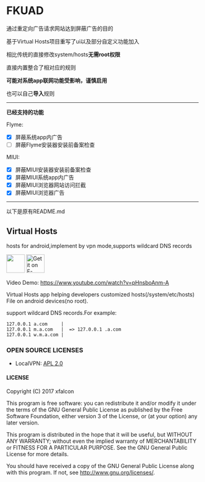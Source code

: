 # FKUAD

通过重定向广告请求网站达到屏蔽广告的目的

基于Virtual Hosts项目重写了ui以及部分自定义功能加入

相比传统的直接修改system/hosts**无需root权限**

直接内置整合了相对应的规则



**可能对系统app联网功能受影响，谨慎启用**

也可以自己**导入**规则

---

**已经支持的功能**

Flyme:

- [x] 屏蔽系统app内广告
- [ ] 屏蔽Flyme安装器安装前备案检查

MIUI:

- [x] 屏蔽MIUI安装器安装前备案检查
- [x] 屏蔽MIUI系统app内广告
- [x] 屏蔽MIUI浏览器网站访问拦截
- [x] 屏蔽MIUI浏览器广告

---

以下是原有README.md



## Virtual Hosts

hosts for android,implement by vpn mode,supports wildcard DNS records

<a href="https://play.google.com/store/apps/details?id=com.github.xfalcon.vhosts"><img src="https://play.google.com/intl/en_us/badges/images/generic/en-play-badge.png" height="48" /></a>
<a href="https://f-droid.org/packages/com.github.xfalcon.vhosts"><img src="https://fdroid.gitlab.io/artwork/badge/get-it-on.png" alt="Get it on F-Droid" height="48"></a>


Video Demo: <a target="_blank" href="https://www.youtube.com/watch?v=pHnsboAnm-A">https://www.youtube.com/watch?v=pHnsboAnm-A</a>

Virtual Hosts  app helping developers customized  hosts(/system/etc/hosts) File on android devices(no root).

support wildcard DNS records.For example:

```
127.0.0.1 a.com     |
127.0.0.1 m.a.com   |  => 127.0.0.1 .a.com
127.0.0.1 w.m.a.com |
```



### OPEN SOURCE LICENSES

<ul>
    <li>LocalVPN: <a href="https://github.com/hexene/LocalVPN/blob/master/README.md">APL 2.0</a></li>
</ul>




#### LICENSE

Copyright (C) 2017  xfalcon

This program is free software: you can redistribute it and/or modify
it under the terms of the GNU General Public License as published by
the Free Software Foundation, either version 3 of the License, or
(at your option) any later version.

This program is distributed in the hope that it will be useful,
but WITHOUT ANY WARRANTY; without even the implied warranty of
MERCHANTABILITY or FITNESS FOR A PARTICULAR PURPOSE.  See the
GNU General Public License for more details.

You should have received a copy of the GNU General Public License
along with this program.  If not, see <http://www.gnu.org/licenses/>.
